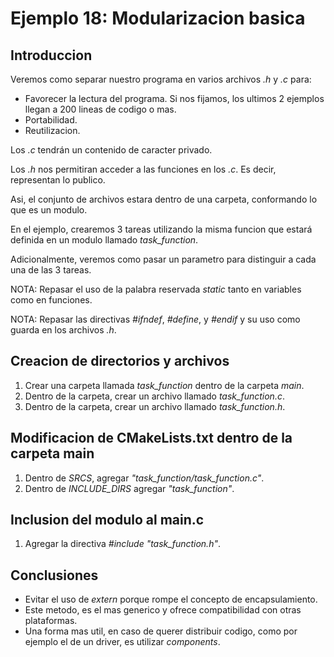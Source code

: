 # Ejemplo 18: Modularizacion basica

## Introduccion

Veremos como separar nuestro programa en varios archivos _.h_ y _.c_ para:

- Favorecer la lectura del programa. Si nos fijamos, los ultimos 2 ejemplos llegan a 200 lineas de codigo o mas.
- Portabilidad.
- Reutilizacion.

Los _.c_ tendrán un contenido de caracter privado.

Los _.h_ nos permitiran acceder a las funciones en los _.c_. Es decir, representan lo publico.

Asi, el conjunto de archivos estara dentro de una carpeta, conformando lo que es un modulo.

En el ejemplo, crearemos 3 tareas utilizando la misma funcion que estará definida en un modulo llamado _task_function_.

Adicionalmente, veremos como pasar un parametro para distinguir a cada una de las 3 tareas.

NOTA: Repasar el uso de la palabra reservada _static_ tanto en variables como en funciones.

NOTA: Repasar las directivas _#ifndef_, _#define_, y _#endif_ y su uso como guarda en los archivos _.h_.

## Creacion de directorios y archivos

1. Crear una carpeta llamada _task_function_ dentro de la carpeta _main_.
2. Dentro de la carpeta, crear un archivo llamado _task_function.c_.
3. Dentro de la carpeta, crear un archivo llamado _task_function.h_.

## Modificacion de CMakeLists.txt dentro de la carpeta main

1. Dentro de _SRCS_, agregar _"task_function/task_function.c"_.
2. Dentro de _INCLUDE_DIRS_ agregar _"task_function"_.

## Inclusion del modulo al main.c

1. Agregar la directiva _#include "task_function.h"_.

## Conclusiones

- Evitar el uso de _extern_ porque rompe el concepto de encapsulamiento.
- Este metodo, es el mas generico y ofrece compatibilidad con otras plataformas.
- Una forma mas util, en caso de querer distribuir codigo, como por ejemplo el de un driver, es utilizar _components_.
